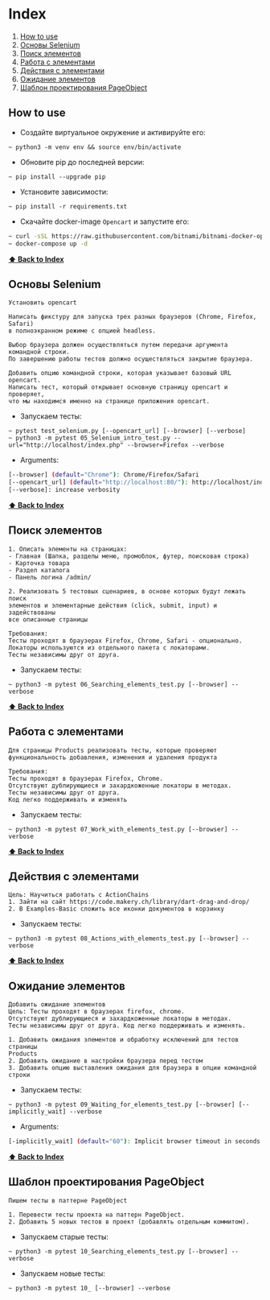 # Index
1. [How to use](#how-to-use)
2. [Основы Selenium](#selenium-intro)
3. [Поиск элементов](#searching-elements)
4. [Работа с элементами](#work-with-elements)
5. [Действия с элементами](#actions-with-elements)
6. [Ожидание элементов](#waiting-for-elements)
7. [Шаблон проектирования PageObject](#page-object)

## How to use
* Создайте виртуальное окружение и активируйте его:
```shell script
~ python3 -m venv env && source env/bin/activate
```
* Обновите pip до последней версии:
```shell script
~ pip install --upgrade pip
```
* Установите зависимости:
```shell script
~ pip install -r requirements.txt
```

* Скачайте docker-image `Opencart` и запустите его:
```sh
~ curl -sSL https://raw.githubusercontent.com/bitnami/bitnami-docker-opencart/master/docker-compose.yml > docker-compose.yml
~ docker-compose up -d
```


**[⬆ Back to Index](#index)**
## Основы Selenium

```
Установить opencart

Написать фикстуру для запуска трех разных браузеров (Chrome, Firefox, Safari)
в полноэкранном режиме с опцией headless. 

Выбор браузера должен осуществляться путем передачи аргумента командной строки.
По завершению работы тестов должно осуществляться закрытие браузера.

Добавить опцию командной строки, которая указывает базовый URL opencart.
Написать тест, который открывает основную страницу opencart и проверяет, 
что мы находимся именно на странице приложения opencart.
```

* Запускаем тесты:
```shell script
~ pytest test_selenium.py [--opencart_url] [--browser] [--verbose]
~ python3 -m pytest 05_Selenium_intro_test.py --url="http://localhost/index.php" --browser=Firefox --verbose
```
* Arguments:
```sh
[--browser] (default="Chrome"): Chrome/Firefox/Safari
[--opencart_url] (default="http://localhost:80/"): http://localhost/index.php
[--verbose]: increase verbosity
```


**[⬆ Back to Index](#index)**
## Поиск элементов

```
1. Описать элементы на страницах: 
- Главная (Шапка, разделы меню, промоблок, футер, поисковая строка)
- Карточка товара 
- Раздел каталога
- Панель логина /admin/

2. Реализовать 5 тестовых сценариев, в основе которых будут лежать поиск 
элементов и элементарные действия (click, submit, input) и задействованы 
все описанные страницы

Требования:
Тесты проходят в браузерах Firefox, Chrome, Safari - опционально.
Локаторы используются из отдельного пакета с локаторами.
Тесты независимы друг от друга.
```
* Запускаем тесты:
```shell script
~ python3 -m pytest 06_Searching_elements_test.py [--browser] --verbose
```


**[⬆ Back to Index](#index)**
## Работа с элементами

```
Для страницы Products реализовать тесты, которые проверяют 
функциональность добавления, изменения и удаления продукта

Требования:
Тесты проходят в браузерах Firefox, Chrome.
Отсутствуют дублирующиеся и захардкоженные локаторы в методах.
Тесты независимы друг от друга.
Код легко поддерживать и изменять
```
* Запускаем тесты:
```shell script
~ python3 -m pytest 07_Work_with_elements_test.py [--browser] --verbose
```


**[⬆ Back to Index](#index)**
## Действия с элементами
```
Цель: Научиться работать с ActionChains
1. Зайти на сайт https://code.makery.ch/library/dart-drag-and-drop/
2. В Examples-Basic сложить все иконки документов в корзинку
```
* Запускаем тесты:
```shell script
~ python3 -m pytest 08_Actions_with_elements_test.py [--browser] --verbose
```

**[⬆ Back to Index](#index)**
## Ожидание элементов
```
Добавить ожидание элементов
Цель: Тесты проходят в браузерах firefox, chrome. 
Отсутствуют дублирующиеся и захардкоженные локаторы в методах. 
Тесты независимы друг от друга. Код легко поддерживать и изменять.

1. Добавить ожидания элементов и обработку исключений для тестов страницы 
Products
2. Добавить ожидание в настройки браузера перед тестом
3. Добавить опцию выставления ожидания для браузера в опции командной строки
```
* Запускаем тесты:
```shell script
~ python3 -m pytest 09_Waiting_for_elements_test.py [--browser] [--implicitly_wait] --verbose
```
* Arguments:
```sh
[-implicitly_wait] (default="60"): Implicit browser timeout in seconds
```

**[⬆ Back to Index](#index)**
## Шаблон проектирования PageObject
```
Пишем тесты в паттерне PageObject

1. Перевести тесты проекта на паттерн PageObject.
2. Добавить 5 новых тестов в проект (добавлять отдельным коммитом).
```
* Запускаем старые тесты:
```shell script
~ python3 -m pytest 10_Searching_elements_test.py [--browser] --verbose
```
* Запускаем новые тесты:
```shell script
~ python3 -m pytest 10_ [--browser] --verbose
```
